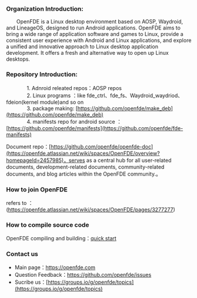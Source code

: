 ### Organization Introduction:

&emsp;&emsp;OpenFDE is a Linux desktop environment based on AOSP, Waydroid, and LineageOS, designed to run Android applications. OpenFDE aims to bring a wide range of application software and games to Linux, provide a consistent user experience with Android and Linux applications, and explore a unified and innovative approach to Linux desktop application development. It offers a fresh and alternative way to open up Linux desktops.

### Repository Introduction:

&emsp;&emsp;&emsp;&emsp;1. Adnroid releated repos：AOSP repos <br>
&emsp;&emsp;&emsp;&emsp;2. Linux programs ：like fde_ctrl、fde_fs、Waydroid_waydriod、fdeion(kernel module)and so on <br>
&emsp;&emsp;&emsp;&emsp;3. package making: [https://github.com/openfde/make_deb](https://github.com/openfde/make_deb) <br>
&emsp;&emsp;&emsp;&emsp;4. manifests repo for android source ：[https://github.com/openfde/manifests](https://github.com/openfde/fde-manifests) <br>

Document repo：[https://github.com/openfde/openfde-doc](https://openfde.atlassian.net/wiki/spaces/OpenFDE/overview?homepageId=2457985)，serves as a central hub for all user-related documents, development-related documents, community-related documents, and blog articles within the OpenFDE community.。

### How to join OpenFDE

refers to ：(https://openfde.atlassian.net/wiki/spaces/OpenFDE/pages/3277277)

### How to compile source code

OpenFDE compiling and building：[quick start](https://openfde.atlassian.net/wiki/spaces/OpenFDE/pages/1901477)

### Contact us

- Main page：[https://openfde.com ](https://openfde.com )<br>
- Question Feedback：[https://github.com/openfde/issues ](https://gitub.com/openfde/issues) <br>
- Sucribe us：[https://groups.io/g/openfde/topics](https://groups.io/g/openfde/topics)

